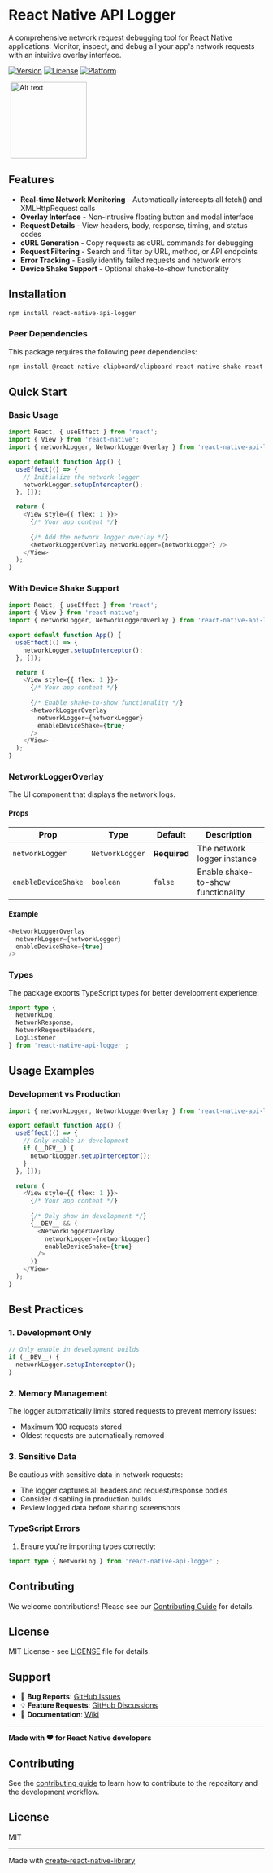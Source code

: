 # React Native API Logger

A comprehensive network request debugging tool for React Native applications. Monitor, inspect, and debug all your app's network requests with an intuitive overlay interface.

[![Version](https://img.shields.io/npm/v/react-native-api-logger)](https://www.npmjs.com/package/react-native-api-logger)
[![License](https://img.shields.io/npm/l/react-native-api-logger)](https://github.com/your-username/react-native-api-logger/blob/main/LICENSE)
[![Platform](https://img.shields.io/badge/platform-react--native-blue)](https://reactnative.dev/)



<img
  src="/demo/demo_RN_logger.png"
  alt="Alt text"
  title="React Native API Logger"
  style="margin:0 4px; width: 150px"
/>


## Features

- **Real-time Network Monitoring** - Automatically intercepts all fetch() and XMLHttpRequest calls
- **Overlay Interface** - Non-intrusive floating button and modal interface
- **Request Details** - View headers, body, response, timing, and status codes
- **cURL Generation** - Copy requests as cURL commands for debugging
-  **Request Filtering** - Search and filter by URL, method, or API endpoints
- **Error Tracking** - Easily identify failed requests and network errors
- **Device Shake Support** - Optional shake-to-show functionality

## Installation

```bash
npm install react-native-api-logger
```

### Peer Dependencies

This package requires the following peer dependencies:

```bash
npm install @react-native-clipboard/clipboard react-native-shake react-native-svg
```


## Quick Start

### Basic Usage

```typescript
import React, { useEffect } from 'react';
import { View } from 'react-native';
import { networkLogger, NetworkLoggerOverlay } from 'react-native-api-logger';

export default function App() {
  useEffect(() => {
    // Initialize the network logger
    networkLogger.setupInterceptor();
  }, []);

  return (
    <View style={{ flex: 1 }}>
      {/* Your app content */}
      
      {/* Add the network logger overlay */}
      <NetworkLoggerOverlay networkLogger={networkLogger} />
    </View>
  );
}
```

### With Device Shake Support

```typescript
import React, { useEffect } from 'react';
import { View } from 'react-native';
import { networkLogger, NetworkLoggerOverlay } from 'react-native-api-logger';

export default function App() {
  useEffect(() => {
    networkLogger.setupInterceptor();
  }, []);

  return (
    <View style={{ flex: 1 }}>
      {/* Your app content */}
      
      {/* Enable shake-to-show functionality */}
      <NetworkLoggerOverlay 
        networkLogger={networkLogger} 
        enableDeviceShake={true}
      />
    </View>
  );
}
```


### NetworkLoggerOverlay

The UI component that displays the network logs.

#### Props

| Prop | Type | Default | Description |
|------|------|---------|-------------|
| `networkLogger` | `NetworkLogger` | **Required** | The network logger instance |
| `enableDeviceShake` | `boolean` | `false` | Enable shake-to-show functionality |

#### Example

```typescript
<NetworkLoggerOverlay 
  networkLogger={networkLogger}
  enableDeviceShake={true}
/>
```

### Types

The package exports TypeScript types for better development experience:

```typescript
import type { 
  NetworkLog, 
  NetworkResponse, 
  NetworkRequestHeaders,
  LogListener 
} from 'react-native-api-logger';
```

## Usage Examples

### Development vs Production

```typescript
import { networkLogger, NetworkLoggerOverlay } from 'react-native-api-logger';

export default function App() {
  useEffect(() => {
    // Only enable in development
    if (__DEV__) {
      networkLogger.setupInterceptor();
    }
  }, []);

  return (
    <View style={{ flex: 1 }}>
      {/* Your app content */}
      
      {/* Only show in development */}
      {__DEV__ && (
        <NetworkLoggerOverlay 
          networkLogger={networkLogger}
          enableDeviceShake={true}
        />
      )}
    </View>
  );
}
```

## Best Practices

### 1. Development Only

```typescript
// Only enable in development builds
if (__DEV__) {
  networkLogger.setupInterceptor();
}
```

### 2. Memory Management

The logger automatically limits stored requests to prevent memory issues:
- Maximum 100 requests stored
- Oldest requests are automatically removed

### 3. Sensitive Data

Be cautious with sensitive data in network requests:
- The logger captures all headers and request/response bodies
- Consider disabling in production builds
- Review logged data before sharing screenshots


### TypeScript Errors

1. Ensure you're importing types correctly:
```typescript
import type { NetworkLog } from 'react-native-api-logger';
```

## Contributing

We welcome contributions! Please see our [Contributing Guide](CONTRIBUTING.md) for details.

## License

MIT License - see [LICENSE](LICENSE) file for details.

## Support

- 🐛 **Bug Reports**: [GitHub Issues](https://github.com/your-username/react-native-api-logger/issues)
- 💡 **Feature Requests**: [GitHub Discussions](https://github.com/your-username/react-native-api-logger/discussions)
- 📖 **Documentation**: [Wiki](https://github.com/your-username/react-native-api-logger/wiki)

---

**Made with ❤️ for React Native developers**

## Contributing

See the [contributing guide](CONTRIBUTING.md) to learn how to contribute to the repository and the development workflow.

## License

MIT

---

Made with [create-react-native-library](https://github.com/callstack/react-native-builder-bob)
